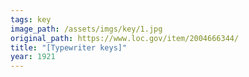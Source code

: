 ```yaml
---
tags: key
image_path: /assets/imgs/key/1.jpg
original_path: https://www.loc.gov/item/2004666344/
title: "[Typewriter keys]"
year: 1921
---
```



